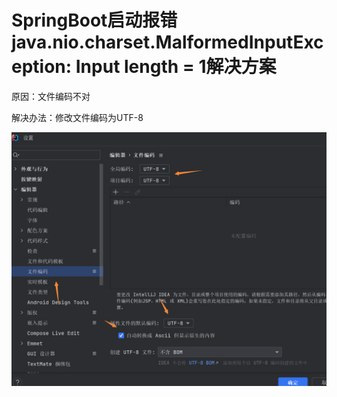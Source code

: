 # SpringBoot启动报错java.nio.charset.MalformedInputException: Input length = 1解决方案

原因：文件编码不对

解决办法：修改文件编码为UTF-8

![Image text](../.vuepress/public/springBoot/07/01.png)
